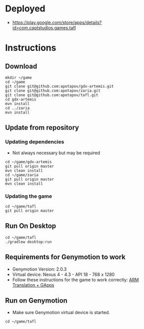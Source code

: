 # Deployed

* https://play.google.com/store/apps/details?id=com.captstudios.games.tafl

# Instructions

## Download
```
mkdir ~/game
cd ~/game
git clone git@github.com:apotapov/gdx-artemis.git
git clone git@github.com:apotapov/zaria.git
git clone git@github.com:apotapov/tafl.git
cd gdx-artemis
mvn install
cd ../zaria
mvn install
```

## Update from repository
### Updating dependencies
* Not always necessary but may be required
```
cd ~/game/gdx-artemis
git pull origin master
mvn clean install
cd ~/game/zaria
git pull origin master
mvn clean install
```
### Updating the game
```
cd ~/game/tafl
git pull origin master
```
 
## Run On Desktop
```
cd ~/game/tafl
./gradlew desktop:run
```

## Requirements for Genymotion to work

* Genymotion Version: 2.0.3
* Virtual device: Nexus 4 - 4.3 - API 18 - 768 x 1280
* Follow these instructions for the game to work correctly: [ARM Translation + GApps](http://forum.xda-developers.com/showthread.php?t=2528952)

## Run on Genymotion
* Make sure Genymotion virtual device is started.
```
cd ~/game/tafl
```



